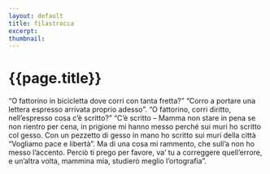 ```yaml
---
layout: default
title: filastrocca
excerpt: 
thumbnail: 
---
```


# {{page.title}}
“O fattorino in bicicletta
dove corri con tanta fretta?”
“Corro a portare una lettera espresso
arrivata proprio adesso”.
“O fattorino, corri diritto,
nell’espresso cosa c’è scritto?”
“C’è scritto – Mamma non stare in pena
se non rientro per cena,
in prigione mi hanno messo
perché sui muri ho scritto col gesso.
Con un pezzetto di gesso in mano
ho scritto sui muri della città
“Vogliamo pace e libertà”.
Ma di una cosa mi rammento,
che sull’a non ho messo l’accento.
Perciò ti prego per favore,
va’ tu a correggere quell’errore,
e un’altra volta, mammina mia,
studierò meglio l’ortografia”.
